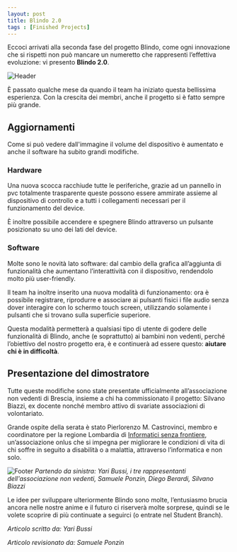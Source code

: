 ```yaml
---
layout: post
title: Blindo 2.0
tags : [Finished Projects]
---
```


Eccoci arrivati alla seconda fase del progetto Blindo, come ogni innovazione che si rispetti non può mancare un numeretto che rappresenti l’effettiva evoluzione: vi presento **Blindo 2.0**.

![Header](/images/footer_blindo_2.0.jpg)

È passato qualche mese da quando il team ha iniziato questa bellissima esperienza. Con la crescita dei membri, anche il progetto si è fatto sempre più grande.

## Aggiornamenti
Come si può vedere dall'immagine il volume del dispositivo è aumentato e anche il software ha subito grandi modifiche.

### Hardware
Una nuova scocca racchiude tutte le periferiche, grazie ad un pannello in pvc totalmente trasparente queste possono essere ammirate assieme al dispositivo di controllo e a tutti i collegamenti necessari per il funzionamento del device.

È inoltre possibile accendere e spegnere Blindo attraverso un pulsante posizionato su uno dei lati del device.

### Software
Molte sono le novità lato software: dal cambio della grafica all’aggiunta di funzionalità che aumentano l’interattività con il dispositivo, rendendolo molto più user-friendly.

Il team ha inoltre inserito una nuova modalità di funzionamento: ora è possibile registrare, riprodurre e associare ai pulsanti fisici i file audio senza dover interagire con lo schermo touch screen, utilizzando solamente i pulsanti che si trovano sulla superficie superiore.

Questa modalità permetterà a qualsiasi tipo di utente di godere delle funzionalità di Blindo, anche (e soprattutto) ai bambini non vedenti, perché l’obiettivo del nostro progetto era, è e continuerà ad essere questo: **aiutare chi è in difficoltà**.

## Presentazione del dimostratore
Tutte queste modifiche sono state presentate ufficialmente all’associazione non vedenti di Brescia, insieme a chi ha commissionato il progetto: Silvano Biazzi, ex docente nonché membro attivo di svariate associazioni di volontariato.

Grande ospite della serata è stato Pierlorenzo M. Castrovinci, membro e coordinatore per la regione Lombardia di [Informatici senza frontiere](https://www.informaticisenzafrontiere.org/), un’associazione onlus che si impegna per migliorare le condizioni di vita di chi soffre in seguito a disabilità o a malattia, attraverso l’informatica e non solo.

![Footer](/images/footer_blindo_2.0.jpg)
*Partendo da sinistra: Yari Bussi, i tre rappresentanti dell'associazione non vedenti, Samuele Ponzin, Diego Berardi, Silvano Biazzi*

Le idee per sviluppare ulteriormente Blindo sono molte, l’entusiasmo brucia ancora nelle nostre anime e il futuro ci riserverà molte sorprese, quindi se le volete scoprire di più continuate a seguirci (o entrate nel Student Branch).

*Articolo scritto da: Yari Bussi*

*Articolo revisionato da: Samuele Ponzin*
